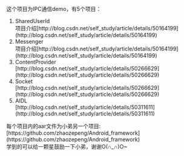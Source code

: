 这个项目为IPC通信demo，有5个项目：
<ol>
<li>SharedUserId</li>项目介绍[http://blog.csdn.net/self_study/article/details/50164199](http://blog.csdn.net/self_study/article/details/50164199)
<li>Messenger</li>项目介绍[http://blog.csdn.net/self_study/article/details/50164199](http://blog.csdn.net/self_study/article/details/50164199)
<li>ContentProvider</li>[http://blog.csdn.net/self_study/article/details/50266629](http://blog.csdn.net/self_study/article/details/50266629)
<li>Socket</li>[http://blog.csdn.net/self_study/article/details/50266629](http://blog.csdn.net/self_study/article/details/50266629)
<li>AIDL</li>[http://blog.csdn.net/self_study/article/details/50311611](http://blog.csdn.net/self_study/article/details/50311611)
</ol>
每个项目内的aar文件为小弟另一个项目:[https://github.com/zhaozepeng/Android_framework](https://github.com/zhaozepeng/Android_framework)</br>
学到的可以给一颗星鼓励一下小弟，谢谢O(∩_∩)O~
